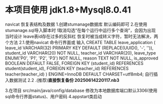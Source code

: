 # 本项目使用 jdk1.8+Mysql8.0.41

navicat 恢复表结构及数据
1.创建stumanage数据库
     默认编码即可
2.在使用stumanage.sql导入脚本时 !取消勾选“在每个运行中运行多个查询”，会因为出现当时设计 leave表id存在过多的反斜杠 恢复时被当成转义字符，暂时无法解决，两个方法
 2.1.使用navicat 命令行界面或 输入
CREATE TABLE leave_application (
    leave_id VARCHAR(32) PRIMARY KEY DEFAULT (REPLACE(UUID(), '-', '')), 
    student_id VARCHAR(20) NOT NULL,
    teacher_id VARCHAR(20),
    leave_type ENUM('P0', 'P1', 'P2', 'P3') NOT NULL,
    reason TEXT NOT NULL,
    is_approved BOOLEAN DEFAULT FALSE,
    FOREIGN KEY (student_id) REFERENCES student(student_id),
    FOREIGN KEY (teacher_id) REFERENCES teacher(teacher_id)
) ENGINE=InnoDB DEFAULT CHARSET=utf8mb4;
自行插入数据测试
2.2 .(推荐)**直接恢复备份 20250614220117.nb3**

3.在项目 src/main/java/config/database 修改为本地数据库端口默认3306(使用sql命令行界面status)、用户密码
4.appstart类启动

